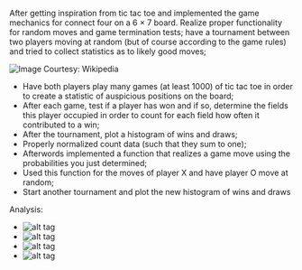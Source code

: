 
After getting inspiration from tic tac toe and implemented the game mechanics for connect four on a 6 × 7 board. Realize proper functionality for random moves and game termination tests; have a tournament between two players moving at random (but of course according to the game rules) and tried to collect statistics as to likely good moves;

![Image Courtesy: Wikipedia](http://s6.postimg.org/dtm8myc41/Connect_Four.gif)



- Have both players play many games (at least 1000) of tic tac toe in order to create a statistic of auspicious positions on the board;
- After each game, test if a player has won and if so, determine the fields this player occupied in order to count for each field how often it contributed to a win;
- After the tournament, plot a histogram of wins and draws;
- Properly normalized count data (such that they sum to one); 
- Afterwords implemented a function that realizes a game move using the probabilities you just determined;
- Used this function for the moves of player X and have player O move at random;
- Start another tournament and plot the new histogram of wins and draws

Analysis:
* ![alt tag](http://s6.postimg.org/wry0oedht/Screen_Shot_2015_09_11_at_09_52_08.png)
* ![alt tag](http://s6.postimg.org/b6sy0sgr5/Screen_Shot_2015_09_11_at_09_56_22.png)
* ![alt tag](http://s6.postimg.org/69fdfoes1/Screen_Shot_2015_09_11_at_10_07_10.png)
* ![alt tag](http://s6.postimg.org/6ngpf9yvl/Screen_Shot_2015_09_11_at_10_07_24.png)

